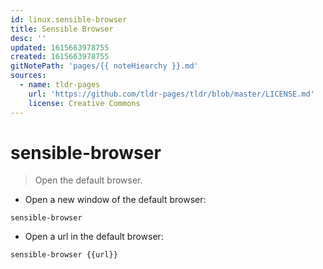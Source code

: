 ```yaml
---
id: linux.sensible-browser
title: Sensible Browser
desc: ''
updated: 1615663978755
created: 1615663978755
gitNotePath: 'pages/{{ noteHiearchy }}.md'
sources:
  - name: tldr-pages
    url: 'https://github.com/tldr-pages/tldr/blob/master/LICENSE.md'
    license: Creative Commons
---
```

# sensible-browser

> Open the default browser.

- Open a new window of the default browser:

`sensible-browser`

- Open a url in the default browser:

`sensible-browser {{url}}`

